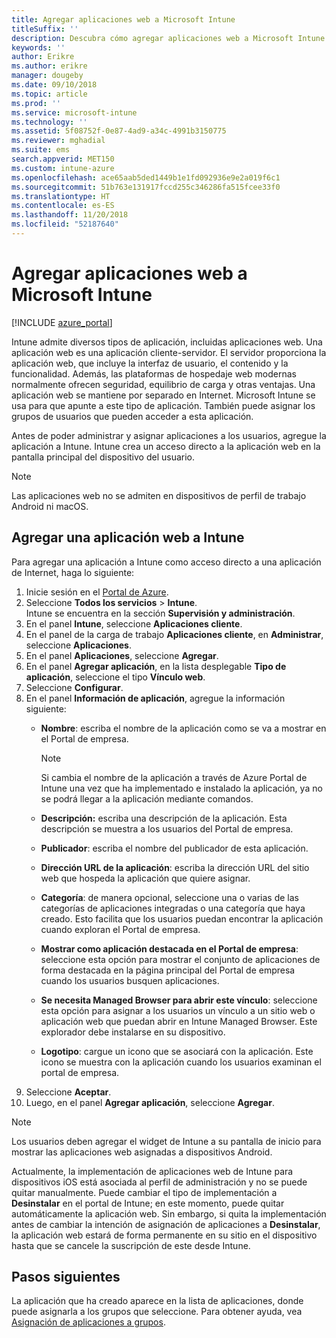 ```yaml
---
title: Agregar aplicaciones web a Microsoft Intune
titleSuffix: ''
description: Descubra cómo agregar aplicaciones web a Microsoft Intune.
keywords: ''
author: Erikre
ms.author: erikre
manager: dougeby
ms.date: 09/10/2018
ms.topic: article
ms.prod: ''
ms.service: microsoft-intune
ms.technology: ''
ms.assetid: 5f08752f-0e87-4ad9-a34c-4991b3150775
ms.reviewer: mghadial
ms.suite: ems
search.appverid: MET150
ms.custom: intune-azure
ms.openlocfilehash: ace65aab5ded1449b1e1fd092936e9e2a019f6c1
ms.sourcegitcommit: 51b763e131917fccd255c346286fa515fcee33f0
ms.translationtype: HT
ms.contentlocale: es-ES
ms.lasthandoff: 11/20/2018
ms.locfileid: "52187640"
---
```

# <a name="add-web-apps-to-microsoft-intune"></a>Agregar aplicaciones web a Microsoft Intune

[!INCLUDE [azure_portal](./includes/azure_portal.md)]

Intune admite diversos tipos de aplicación, incluidas aplicaciones web. Una aplicación web es una aplicación cliente-servidor. El servidor proporciona la aplicación web, que incluye la interfaz de usuario, el contenido y la funcionalidad. Además, las plataformas de hospedaje web modernas normalmente ofrecen seguridad, equilibrio de carga y otras ventajas. Una aplicación web se mantiene por separado en Internet. Microsoft Intune se usa para que apunte a este tipo de aplicación. También puede asignar los grupos de usuarios que pueden acceder a esta aplicación. 

Antes de poder administrar y asignar aplicaciones a los usuarios, agregue la aplicación a Intune. Intune crea un acceso directo a la aplicación web en la pantalla principal del dispositivo del usuario.

> [!Note]
> Las aplicaciones web no se admiten en dispositivos de perfil de trabajo Android ni macOS.

## <a name="add-a-web-app-to-intune"></a>Agregar una aplicación web a Intune
Para agregar una aplicación a Intune como acceso directo a una aplicación de Internet, haga lo siguiente:

1. Inicie sesión en el [Portal de Azure](https://portal.azure.com).
2. Seleccione **Todos los servicios** > **Intune**.  
    Intune se encuentra en la sección **Supervisión y administración**.
3. En el panel **Intune**, seleccione **Aplicaciones cliente**.
4. En el panel de la carga de trabajo **Aplicaciones cliente**, en **Administrar**, seleccione **Aplicaciones**.
5. En el panel **Aplicaciones**, seleccione **Agregar**.
6. En el panel **Agregar aplicación**, en la lista desplegable **Tipo de aplicación**, seleccione el tipo **Vínculo web**.
7. Seleccione **Configurar**.
8. En el panel **Información de aplicación**, agregue la información siguiente:
    - **Nombre**: escriba el nombre de la aplicación como se va a mostrar en el Portal de empresa. 
    
        > [!NOTE]
        > Si cambia el nombre de la aplicación a través de Azure Portal de Intune una vez que ha implementado e instalado la aplicación, ya no se podrá llegar a la aplicación mediante comandos.
    
    - **Descripción:** escriba una descripción de la aplicación. Esta descripción se muestra a los usuarios del Portal de empresa.
    - **Publicador**: escriba el nombre del publicador de esta aplicación.
    - **Dirección URL de la aplicación**: escriba la dirección URL del sitio web que hospeda la aplicación que quiere asignar.
    - **Categoría**: de manera opcional, seleccione una o varias de las categorías de aplicaciones integradas o una categoría que haya creado. Esto facilita que los usuarios puedan encontrar la aplicación cuando exploran el Portal de empresa.
    - **Mostrar como aplicación destacada en el Portal de empresa**: seleccione esta opción para mostrar el conjunto de aplicaciones de forma destacada en la página principal del Portal de empresa cuando los usuarios busquen aplicaciones.
    - **Se necesita Managed Browser para abrir este vínculo**: seleccione esta opción para asignar a los usuarios un vínculo a un sitio web o aplicación web que puedan abrir en Intune Managed Browser. Este explorador debe instalarse en su dispositivo.
    - **Logotipo**: cargue un icono que se asociará con la aplicación. Este icono se muestra con la aplicación cuando los usuarios examinan el portal de empresa.
9. Seleccione **Aceptar**.
10. Luego, en el panel **Agregar aplicación**, seleccione **Agregar**.

> [!Note]
> Los usuarios deben agregar el widget de Intune a su pantalla de inicio para mostrar las aplicaciones web asignadas a dispositivos Android.
>
> Actualmente, la implementación de aplicaciones web de Intune para dispositivos iOS está asociada al perfil de administración y no se puede quitar manualmente. Puede cambiar el tipo de implementación a **Desinstalar** en el portal de Intune; en este momento, puede quitar automáticamente la aplicación web. Sin embargo, si quita la implementación antes de cambiar la intención de asignación de aplicaciones a **Desinstalar**, la aplicación web estará de forma permanente en su sitio en el dispositivo hasta que se cancele la suscripción de este desde Intune.

## <a name="next-steps"></a>Pasos siguientes

La aplicación que ha creado aparece en la lista de aplicaciones, donde puede asignarla a los grupos que seleccione. Para obtener ayuda, vea [Asignación de aplicaciones a grupos](apps-deploy.md). 
